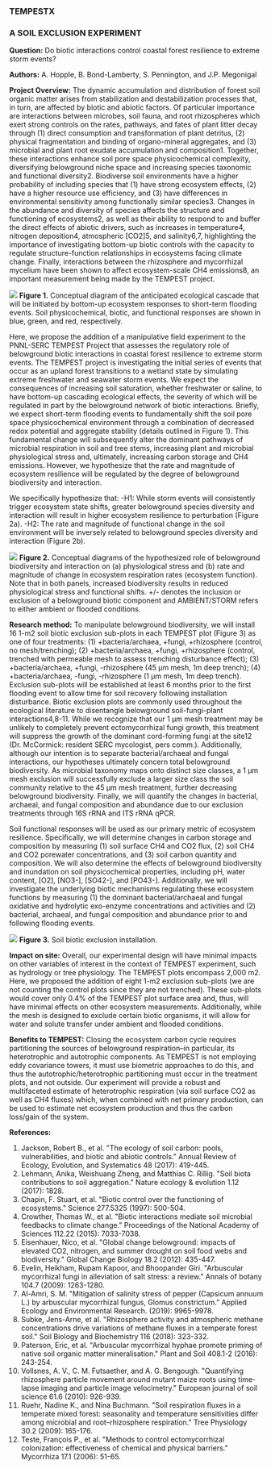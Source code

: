 ### TEMPESTX
### A SOIL EXCLUSION EXPERIMENT 

**Question:** Do biotic interactions control coastal forest resilience to extreme storm events?

**Authors:** A. Hopple, B. Bond-Lamberty, S. Pennington, and J.P. Megonigal

**Project Overview:** The dynamic accumulation and distribution of forest soil organic matter arises from stabilization and destabilization processes that, in turn, are affected by biotic and abiotic factors. Of particular importance are interactions between microbes, soil fauna, and root rhizospheres which exert strong controls on the rates, pathways, and fates of plant litter decay through (1) direct consumption and transformation of plant detritus, (2) physical fragmentation and binding of organo-mineral aggregates, and (3) microbial and plant root exudate accumulation and composition1. Together, these interactions enhance soil pore space physicochemical complexity, diversifying belowground niche space and increasing species taxonomic and functional diversity2. Biodiverse soil environments have a higher probability of including species that (1) have strong ecosystem effects, (2) have a higher resource use efficiency, and (3) have differences in environmental sensitivity among functionally similar species3. Changes in the abundance and diversity of species affects the structure and functioning of ecosystems2, as well as their ability to respond to and buffer the direct effects of abiotic drivers, such as increases in temperature4, nitrogen deposition4, atmospheric [CO2]5, and salinity6,7, highlighting the importance of investigating bottom-up biotic controls with the capacity to regulate structure-function relationships in ecosystems facing climate change. Finally, interactions between the rhizosphere and mycorrhizal mycelium have been shown to affect ecosystem-scale CH4 emissions8, an important measurement being made by the TEMPEST project.

![](https://github.com/PNNL-SERC-COMPASS/TEMPESTX/blob/master/Conceptual%20Figures/Ecosystem%20cascade.png)
**Figure 1.** Conceptual diagram of the anticipated ecological cascade that will be initiated by bottom-up ecosystem responses to short-term flooding events. Soil physicochemical, biotic, and functional responses are shown in blue, green, and red, respectively.

Here, we propose the addition of a manipulative field experiment to the PNNL-SERC TEMPEST Project that assesses the regulatory role of belowground biotic interactions in coastal forest resilience to extreme storm events. The TEMPEST project is investigating the initial series of events that occur as an upland forest transitions to a wetland state by simulating extreme freshwater and seawater storm events. We expect the consequences of increasing soil saturation, whether freshwater or saline, to have bottom-up cascading ecological effects, the severity of which will be regulated in part by the belowground network of biotic interactions. Briefly, we expect short-term flooding events to fundamentally shift the soil pore space physicochemical environment through a combination of decreased redox potential and aggregate stability (details outlined in Figure 1). This fundamental change will subsequently alter the dominant pathways of microbial respiration in soil and tree stems, increasing plant and microbial physiological stress and, ultimately, increasing carbon storage and CH4 emissions. However, we hypothesize that the rate and magnitude of ecosystem resilience will be regulated by the degree of belowground biodiversity and interaction.

We specifically hypothesize that:
  -H1: While storm events will consistently trigger ecosystem state shifts, greater belowground species diversity and interaction will result in higher ecosystem resilience to perturbation (Figure 2a).
  -H2: The rate and magnitude of functional change in the soil environment will be inversely related to belowground species diversity and interaction (Figure 2b).
  
  ![](https://github.com/PNNL-SERC-COMPASS/TEMPESTX/blob/master/Conceptual%20Figures/Functional%20response.png)
**Figure 2.** Conceptual diagrams of the hypothesized role of belowground biodiversity and interaction on (a) physiological stress and (b) rate and magnitude of change in ecosystem respiration rates (ecosystem function). Note that in both panels, increased biodiversity results in reduced physiological stress and functional shifts. +/- denotes the inclusion or exclusion of a belowground biotic component and AMBIENT/STORM refers to either ambient or flooded conditions. 

**Research method:** To manipulate belowground biodiversity, we will install 16 1-m2 soil biotic exclusion sub-plots in each TEMPEST plot (Figure 3) as one of four treatments: (1) +bacteria/archaea, +fungi, +rhizosphere (control, no mesh/trenching); (2) +bacteria/archaea, +fungi, +rhizosphere (control, trenched with permeable mesh to assess trenching disturbance effect); (3) +bacteria/archaea, +fungi, -rhizosphere (45 µm mesh, 1m deep trench); (4) +bacteria/archaea, -fungi, -rhizosphere (1 µm mesh, 1m deep trench). Exclusion sub-plots will be established at least 6 months prior to the first flooding event to allow time for soil recovery following installation disturbance. Biotic exclusion plots are commonly used throughout the ecological literature to disentangle belowground soil-fungi-plant interactions4,8-11. While we recognize that our 1 µm mesh treatment may be unlikely to completely prevent ectomycorrhizal fungi growth, this treatment will suppress the growth of the dominant cord-forming fungi at the site12 (Dr. McCormick: resident SERC mycologist, pers comm.). Additionally, although our intention is to separate bacterial/archaeal and fungal interactions, our hypotheses ultimately concern total belowground biodiversity. As microbial taxonomy maps onto distinct size classes, a 1 µm mesh exclusion will successfully exclude a larger size class the soil community relative to the 45 µm mesh treatment, further decreasing belowground biodiversity. Finally, we will quantify the changes in bacterial, archaeal, and fungal composition and abundance due to our exclusion treatments through 16S rRNA and ITS rRNA qPCR.

Soil functional responses will be used as our primary metric of ecosystem resilience. Specifically, we will determine changes in carbon storage and composition by measuring (1) soil surface CH4 and CO2 flux, (2) soil CH4 and CO2 porewater concentrations, and (3) soil carbon quantity and composition. We will also determine the effects of belowground biodiversity and inundation on soil physicochemical properties, including pH, water content, [O2], [NO3-], [SO42-], and [PO43-]. Additionally, we will investigate the underlying biotic mechanisms regulating these ecosystem functions by measuring (1) the dominant bacterial/archaeal and fungal oxidative and hydrolytic exo-enzyme concentrations and activities and (2) bacterial, archaeal, and fungal composition and abundance prior to and following flooding events.

![](https://github.com/PNNL-SERC-COMPASS/TEMPEST/blob/master/TEMPESTX/Photos/install_compilation.png)
**Figure 3.** Soil biotic exclusion installation.

**Impact on site:** Overall, our experimental design will have minimal impacts on other variables of interest in the context of TEMPEST experiment, such as hydrology or tree physiology. The TEMPEST plots encompass 2,000 m2. Here, we proposed the addition of eight 1-m2 exclusion sub-plots (we are not counting the control plots since they are not trenched). These sub-plots would cover only 0.4% of the TEMPEST plot surface area and, thus, will have minimal effects on other ecosystem measurements. Additionally, while the mesh is designed to exclude certain biotic organisms, it will allow for water and solute transfer under ambient and flooded conditions. 

**Benefits to TEMPEST:** Closing the ecosystem carbon cycle requires partitioning the sources of belowground respiration–in particular, its heterotrophic and autotrophic components. As TEMPEST is not employing eddy covariance towers, it must use biometric approaches to do this, and thus the autotrophic/heterotrophic partitioning must occur in the treatment plots, and not outside. Our experiment will provide a robust and multifaceted estimate of heterotrophic respiration (via soil surface CO2 as well as CH4 fluxes) which, when combined with net primary production, can be used to estimate net ecosystem production and thus the carbon loss/gain of the system.

**References:**
1.	Jackson, Robert B., et al. "The ecology of soil carbon: pools, vulnerabilities, and biotic and abiotic controls." Annual Review of Ecology, Evolution, and Systematics 48 (2017): 419-445.
2.	Lehmann, Anika, Weishuang Zheng, and Matthias C. Rillig. "Soil biota contributions to soil aggregation." Nature ecology & evolution 1.12 (2017): 1828.
3.	Chapin, F. Stuart, et al. "Biotic control over the functioning of ecosystems." Science 277.5325 (1997): 500-504.
4.	Crowther, Thomas W., et al. "Biotic interactions mediate soil microbial feedbacks to climate change." Proceedings of the National Academy of Sciences 112.22 (2015): 7033-7038.
5.	Eisenhauer, Nico, et al. "Global change belowground: impacts of elevated CO2, nitrogen, and summer drought on soil food webs and biodiversity." Global Change Biology 18.2 (2012): 435-447.
6.	Evelin, Heikham, Rupam Kapoor, and Bhoopander Giri. "Arbuscular mycorrhizal fungi in alleviation of salt stress: a review." Annals of botany 104.7 (2009): 1263-1280.
7.	Al-Amri, S. M. "Mitigation of salinity stress of pepper (Capsicum annuum L.) by arbuscular mycorrhizal fungus, Glomus constrictum.” Applied Ecology and Environmental Research. (2019): 9965-9978.
8.	Subke, Jens-Arne, et al. "Rhizosphere activity and atmospheric methane concentrations drive variations of methane fluxes in a temperate forest soil." Soil Biology and Biochemistry 116 (2018): 323-332.
9.	Paterson, Eric, et al. "Arbuscular mycorrhizal hyphae promote priming of native soil organic matter mineralisation." Plant and Soil 408.1-2 (2016): 243-254.
10.	Vollsnes, A. V., C. M. Futsaether, and A. G. Bengough. "Quantifying rhizosphere particle movement around mutant maize roots using time‐lapse imaging and particle image velocimetry." European journal of soil science 61.6 (2010): 926-939.
11.	Ruehr, Nadine K., and Nina Buchmann. "Soil respiration fluxes in a temperate mixed forest: seasonality and temperature sensitivities differ among microbial and root–rhizosphere respiration." Tree Physiology 30.2 (2009): 165-176.
12.	Teste, François P., et al. "Methods to control ectomycorrhizal colonization: effectiveness of chemical and physical barriers." Mycorrhiza 17.1 (2006): 51-65.
